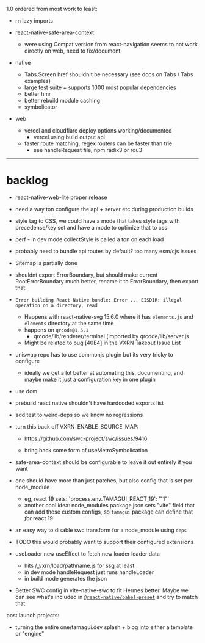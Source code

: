 1.0 ordered from most work to least:

  - rn lazy imports
  
  - react-native-safe-area-context
    - were using Compat version from react-navigation seems to not work directly on web, need to fix/document

  - native
    - Tabs.Screen href shouldn't be necessary (see docs on Tabs / Tabs examples)
    - large test suite + supports 1000 most popular dependencies
    - better hmr
    - better rebuild module caching
    - symbolicator

  - web
    - vercel and cloudflare deploy options working/documented
      - vercel using build output api
    - faster route matching, regex routers can be faster than trie
      - see handleRequest file, npm radix3 or rou3

---

# backlog

- react-native-web-lite proper release

- need a way ton configure the api + server etc during production builds

- style tag to CSS, we could have a mode that takes style tags with precedense/key set and have a mode to optimize that to css

- perf - in dev mode collectStyle is called a ton on each load

- probably need to bundle api routes by default? too many esm/cjs issues

- Sitemap is partially done

- shouldnt export ErrorBoundary, but should make current RootErrorBoundary much better, rename it to ErrorBoundary, then export that

- `Error building React Native bundle: Error ... EISDIR: illegal operation on a directory, read`
  - Happens with react-native-svg 15.6.0 where it has `elements.js` and `elements` directory at the same time
  - happens on `qrcode@1.5.1`
    - qrcode/lib/renderer/terminal (imported by qrcode/lib/server.js
  - Might be related to bug [40E4] in the VXRN Takeout Issue List

- uniswap repo has to use commonjs plugin but its very tricky to configure
  - ideally we get a lot better at automating this, documenting, and maybe make it just a configuration key in one plugin

- use dom

- prebuild react native shouldn't have hardcoded exports list

- add test to weird-deps so we know no regressions

- turn this back off VXRN_ENABLE_SOURCE_MAP:
  - https://github.com/swc-project/swc/issues/9416

  - bring back some form of useMetroSymbolication
- safe-area-context should be configurable to leave it out entirely if you want

- one should have more than just patches, but also config that is set per-node_module
  - eg, react 19 sets: 'process.env.TAMAGUI_REACT_19': '"1"'
  - another cool idea: node_modules package.json sets "vite" field that can add these custom configs, so `tamagui` package can define that *for* react 19

- an easy way to disable swc transform for a node_module using `deps`

- TODO this would probably want to support their configured extensions

- useLoader new useEffect to fetch new loader loader data
  - hits /_vxrn/load/pathname.js for ssg at least
  - in dev mode handleRequest just runs handleLoader
  - in build mode generates the json

- Better SWC config in vite-native-swc to fit Hermes better. Maybe we can see what's included in [`@react-native/babel-preset`](https://github.com/facebook/react-native/tree/main/packages/react-native-babel-preset) and try to match that.

post launch projects:

- turning the entire one/tamagui.dev splash + blog into either a template or "engine"
